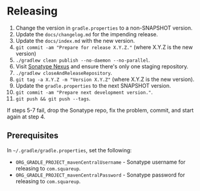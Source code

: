 Releasing
=========

 1. Change the version in `gradle.properties` to a non-SNAPSHOT version.
 2. Update the `docs/changelog.md` for the impending release.
 3. Update the `docs/index.md` with the new version.
 4. `git commit -am "Prepare for release X.Y.Z."` (where X.Y.Z is the new version)
 5. `./gradlew clean publish --no-daemon --no-parallel`.
 6. Visit [Sonatype Nexus][sonatype] and ensure there's only one staging repository.
 7. `./gradlew closeAndReleaseRepository`.
 8. `git tag -a X.Y.Z -m "Version X.Y.Z"` (where X.Y.Z is the new version).
 9. Update the `gradle.properties` to the next SNAPSHOT version.
 10. `git commit -am "Prepare next development version."`.
 11. `git push && git push --tags`.

If steps 5-7 fail, drop the Sonatype repo, fix the problem, commit, and start again at step 4.


Prerequisites
-------------

In `~/.gradle/gradle.properties`, set the following:

 * `ORG_GRADLE_PROJECT_mavenCentralUsername` - Sonatype username for releasing to `com.squareup`.
 * `ORG_GRADLE_PROJECT_mavenCentralPassword` - Sonatype password for releasing to `com.squareup`.

 [sonatype]: https://s01.oss.sonatype.org/
